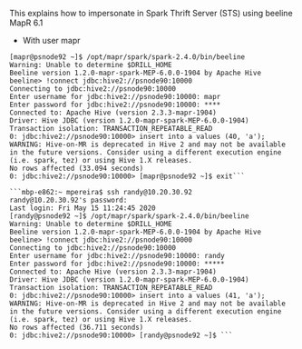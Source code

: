 
This explains how to impersonate in Spark Thrift Server (STS) using beeline
MapR 6.1



- With user mapr
```
[mapr@psnode92 ~]$ /opt/mapr/spark/spark-2.4.0/bin/beeline
Warning: Unable to determine $DRILL_HOME
Beeline version 1.2.0-mapr-spark-MEP-6.0.0-1904 by Apache Hive
beeline> !connect jdbc:hive2://psnode90:10000
Connecting to jdbc:hive2://psnode90:10000
Enter username for jdbc:hive2://psnode90:10000: mapr
Enter password for jdbc:hive2://psnode90:10000: ****
Connected to: Apache Hive (version 2.3.3-mapr-1904)
Driver: Hive JDBC (version 1.2.0-mapr-spark-MEP-6.0.0-1904)
Transaction isolation: TRANSACTION_REPEATABLE_READ
0: jdbc:hive2://psnode90:10000> insert into a values (40, 'a');
WARNING: Hive-on-MR is deprecated in Hive 2 and may not be available in the future versions. Consider using a different execution engine (i.e. spark, tez) or using Hive 1.X releases.
No rows affected (33.094 seconds)
0: jdbc:hive2://psnode90:10000> [mapr@psnode92 ~]$ exit```

```mbp-e862:~ mpereira$ ssh randy@10.20.30.92
randy@10.20.30.92's password: 
Last login: Fri May 15 11:24:45 2020
[randy@psnode92 ~]$ /opt/mapr/spark/spark-2.4.0/bin/beeline
Warning: Unable to determine $DRILL_HOME
Beeline version 1.2.0-mapr-spark-MEP-6.0.0-1904 by Apache Hive
beeline> !connect jdbc:hive2://psnode90:10000
Connecting to jdbc:hive2://psnode90:10000
Enter username for jdbc:hive2://psnode90:10000: randy
Enter password for jdbc:hive2://psnode90:10000: *****
Connected to: Apache Hive (version 2.3.3-mapr-1904)
Driver: Hive JDBC (version 1.2.0-mapr-spark-MEP-6.0.0-1904)
Transaction isolation: TRANSACTION_REPEATABLE_READ
0: jdbc:hive2://psnode90:10000> insert into a values (41, 'a');
WARNING: Hive-on-MR is deprecated in Hive 2 and may not be available in the future versions. Consider using a different execution engine (i.e. spark, tez) or using Hive 1.X releases.
No rows affected (36.711 seconds)
0: jdbc:hive2://psnode90:10000> [randy@psnode92 ~]$ ```

